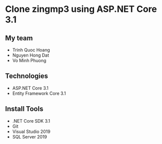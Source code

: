 # Clone zingmp3 using ASP.NET Core 3.1
## My team
- Trinh Quoc Hoang
- Nguyen Hong Dat
- Vo Minh Phuong
## Technologies
- ASP.NET Core 3.1
- Entity Framework Core 3.1
## Install Tools
- .NET Core SDK 3.1
- Git
- Visual Studio 2019
- SQL Server 2019